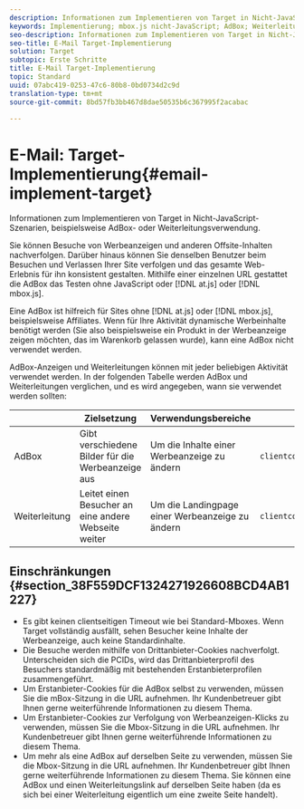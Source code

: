 ```yaml
---
description: Informationen zum Implementieren von Target in Nicht-JavaScript-Szenarien, beispielsweise AdBox- oder Weiterleitungsverwendung.
keywords: Implementierung; mbox.js nicht-JavaScript; AdBox; Weiterleitung; Mbox
seo-description: Informationen zum Implementieren von Target in Nicht-JavaScript-Szenarien, beispielsweise AdBox- oder Weiterleitungsverwendung.
seo-title: E-Mail Target-Implementierung
solution: Target
subtopic: Erste Schritte
title: E-Mail Target-Implementierung
topic: Standard
uuid: 07abc419-0253-47c6-80b8-0bd0734d2c9d
translation-type: tm+mt
source-git-commit: 8bd57fb3bb467d8dae50535b6c367995f2acabac

---
```



# E-Mail: Target-Implementierung{#email-implement-target}

Informationen zum Implementieren von Target in Nicht-JavaScript-Szenarien, beispielsweise AdBox- oder Weiterleitungsverwendung.

Sie können Besuche von Werbeanzeigen und anderen Offsite-Inhalten nachverfolgen. Darüber hinaus können Sie denselben Benutzer beim Besuchen und Verlassen Ihrer Site verfolgen und das gesamte Web-Erlebnis für ihn konsistent gestalten. Mithilfe einer einzelnen URL gestattet die AdBox das Testen ohne JavaScript oder [!DNL at.js] oder [!DNL mbox.js].

Eine AdBox ist hilfreich für Sites ohne [!DNL at.js] oder [!DNL mbox.js], beispielsweise Affiliates. Wenn für Ihre Aktivität dynamische Werbeinhalte benötigt werden (Sie also beispielsweise ein Produkt in der Werbeanzeige zeigen möchten, das im Warenkorb gelassen wurde), kann eine AdBox nicht verwendet werden.

AdBox-Anzeigen und Weiterleitungen können mit jeder beliebigen Aktivität verwendet werden. In der folgenden Tabelle werden AdBox und Weiterleitungen verglichen, und es wird angegeben, wann sie verwendet werden sollten:

|  | Zielsetzung | Verwendungsbereiche | URL-Struktur | Angebotstyp | Angebotsinhalt |
|--- |--- |--- |--- |--- |--- |
| AdBox | Gibt verschiedene Bilder für die Werbeanzeige aus | Um die Inhalte einer Werbeanzeige zu ändern | `clientcode&#x200B;.tt.&#x200B;omtrdc&#x200B;.net/&#x200B;m2&#x200B;/&#x200B;clientcode/ubox/&#x200B;image?` | Umleitungsangebot | URL für ein Bild |
| Weiterleitung | Leitet einen Besucher an eine andere Webseite weiter | Um die Landingpage einer Werbeanzeige zu ändern | `clientcode&#x200B;.tt.omtrdc.net/&#x200B;m2/clientcode&#x200B;/ubox/page?` | Umleitungsangebot | URL für eine Seite |

## Einschränkungen {#section_38F559DCF1324271926608BCD4AB1227}

* Es gibt keinen clientseitigen Timeout wie bei Standard-Mboxes. Wenn Target vollständig ausfällt, sehen Besucher keine Inhalte der Werbeanzeige, auch keine Standardinhalte.
* Die Besuche werden mithilfe von Drittanbieter-Cookies nachverfolgt. Unterscheiden sich die PCIDs, wird das Drittanbieterprofil des Besuchers standardmäßig mit bestehenden Erstanbieterprofilen zusammengeführt.
* Um Erstanbieter-Cookies für die AdBox selbst zu verwenden, müssen Sie die mBox-Sitzung in die URL aufnehmen. Ihr Kundenbetreuer gibt Ihnen gerne weiterführende Informationen zu diesem Thema.
* Um Erstanbieter-Cookies zur Verfolgung von Werbeanzeigen-Klicks zu verwenden, müssen Sie die Mbox-Sitzung in die URL aufnehmen. Ihr Kundenbetreuer gibt Ihnen gerne weiterführende Informationen zu diesem Thema.
* Um mehr als eine AdBox auf derselben Seite zu verwenden, müssen Sie die Mbox-Sitzung in die URL aufnehmen. Ihr Kundenbetreuer gibt Ihnen gerne weiterführende Informationen zu diesem Thema. Sie können eine AdBox und einen Weiterleitungslink auf derselben Seite haben (da es sich bei einer Weiterleitung eigentlich um eine zweite Seite handelt).

